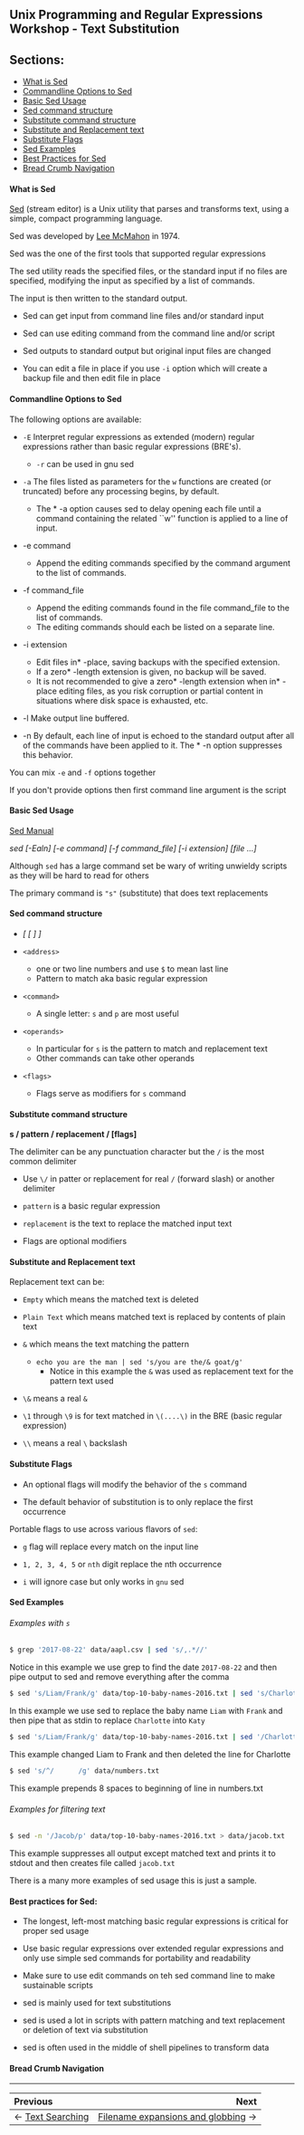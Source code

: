 ## Unix Programming and Regular Expressions Workshop - Text Substitution

## Sections:

* [What is Sed](#what-is-sed)
* [Commandline Options to Sed](#commandline-options-to-sed)
* [Basic Sed Usage](#basic-sed-usage)
* [Sed command structure](#sed-command-structure)
* [Substitute command structure](#substitute-command-structure)
* [Substitute and Replacement text](#substitute-and-replacement-text)
* [Substitute Flags](#substitute-flags)
* [Sed Examples](#sed-examples)
* [Best Practices for Sed](#best-practices-for-sed)
* [Bread Crumb Navigation](#bread-crumb-navigation)

#### What is Sed

[Sed](https://en.wikipedia.org/wiki/Sed) (stream editor) is a Unix utility that parses and transforms text, using a simple, compact programming language.

Sed was developed by [Lee McMahon](https://en.wikipedia.org/wiki/Lee_E._McMahon) in 1974.

Sed was the one of the first tools that supported regular expressions

The sed utility reads the specified files, or the standard input if no files are specified, modifying the input as specified by a list of commands.  

The input is then written to the standard output.

* Sed can get input from command line files and/or standard input

* Sed can use editing command from the command line and/or script

* Sed outputs to standard output but original input files are changed

* You can edit a file in place if you use `-i` option which will create a backup file and then edit file in place

#### Commandline Options to Sed

The following options are available:

* `-E` Interpret regular expressions as extended (modern) regular expressions rather than basic regular expressions (BRE's).
  * `-r` can be used in gnu sed

* `-a` The files listed as parameters for the `w` functions are created (or truncated) before any processing begins, by default.  
  * The * -a option causes sed to delay opening each file until a command containing the related ``w'' function is applied to a line of input.

* -e command
  * Append the editing commands specified by the command argument to the list of commands.

* -f command_file
  * Append the editing commands found in the file command_file to the list of commands.  
  * The editing commands should each be listed on a separate line.

* -i extension
  * Edit files in* -place, saving backups with the specified extension.  
  * If a zero* -length extension is given, no backup will be saved.
  * It is not recommended to give a zero* -length extension when in* -place editing files,  as you risk corruption or partial content in situations where disk space is exhausted, etc.

* -l Make output line buffered.

* -n By default, each line of input is echoed to the standard output after all of the commands have been applied to it.  The * -n option suppresses this behavior.

You can mix `-e` and `-f` options together

If you don't provide options then first command line argument is the script

#### Basic Sed Usage

[Sed Manual](https://www.gnu.org/software/sed/manual/sed.html#Overview)

*sed [-Ealn] [-e command] [-f command_file] [-i extension] [file ...]*

Although `sed` has a large command set be wary of writing unwieldy scripts as they will be hard to read for others

The primary command is `"s"` (substitute) that does text replacements

#### Sed command structure

* <address> <command> [ <operands> [ <flags> ] ]

* `<address>`
  * one or two line numbers and use `$` to mean last line
  * Pattern to match aka basic regular expression

* `<command>`
  * A single letter: `s` and `p` are most useful

* `<operands>`
  * In particular for `s` is the pattern to match and replacement text
  * Other commands can take other operands

* `<flags>`
  * Flags serve as modifiers for `s` command

#### Substitute command structure

**s  /  pattern  / replacement  / [flags]**

The delimiter can be any punctuation character but the `/` is the most common delimiter

* Use `\/` in patter or replacement for real `/` (forward slash) or another delimiter

* `pattern` is a basic regular expression

* `replacement` is the text to replace the matched input text

* Flags are optional modifiers

#### Substitute and Replacement text

Replacement text can be:

* `Empty` which means the matched text is deleted

* `Plain Text` which means matched text is replaced by contents of plain text

* `&` which means the text matching the pattern
  * `echo you are the man | sed 's/you are the/& goat/g'`
    * Notice in this example the `&` was used as replacement text for the pattern text used

* `\&` means a real `&`

* `\1` through `\9` is for text matched in `\(....\)` in the BRE (basic regular expression)

* `\\` means a real `\` backslash

#### Substitute Flags

* An optional flags will modify the behavior of the `s` command

* The default behavior of substitution is to only replace the first occurrence

Portable flags to use across various flavors of `sed`:

* `g` flag will replace every match on the input line

* `1, 2, 3, 4, 5` or `nth` digit replace the nth occurrence

* `i` will ignore case but only works in `gnu` sed

#### Sed Examples

###### Examples with `s`

```bash
$ grep '2017-08-22' data/aapl.csv | sed 's/,.*//'
```

Notice in this example we use grep to find the date `2017-08-22` and then pipe output to sed and remove everything after the comma

```bash
$ sed 's/Liam/Frank/g' data/top-10-baby-names-2016.txt | sed 's/Charlotte/Katy/g'
```

In this example we use sed to replace the baby name `Liam` with `Frank` and then pipe that as stdin to replace `Charlotte` into `Katy`

```bash
$ sed 's/Liam/Frank/g' data/top-10-baby-names-2016.txt | sed '/Charlotte/d'
```

This example changed Liam to Frank and then deleted the line for Charlotte

```bash
$ sed 's/^/      /g' data/numbers.txt
```

This example prepends 8 spaces to beginning of line in numbers.txt

###### Examples for filtering text

```bash
$ sed -n '/Jacob/p' data/top-10-baby-names-2016.txt > data/jacob.txt
```

This example suppresses all output except matched text and prints it to stdout and then creates file called `jacob.txt`

There is a many more examples of sed usage this is just a sample.

#### Best practices for Sed:

* The longest, left-most matching basic regular expressions is critical for proper sed usage

* Use basic regular expressions over extended regular expressions and only use simple sed commands for portability and readability

* Make sure to use edit commands on teh sed command line to make sustainable scripts

* sed is mainly used for text substitutions

* sed is used a lot in scripts with pattern matching and text replacement or deletion of text via substitution

* sed is often used in the middle of shell pipelines to transform data

#### Bread Crumb Navigation
_________________________

Previous | Next
:------- | ---:
← [Text Searching](./text-searching.md) | [Filename expansions and globbing](./filename-expansions-and-globbing.md) →
